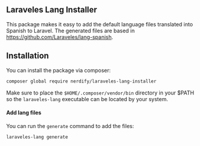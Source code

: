 ## Laraveles Lang Installer

This package makes it easy to add the default language files translated into Spanish to Laravel.
The generated files are based in https://github.com/Laraveles/lang-spanish.

## Installation

You can install the package via composer:

``` bash
composer global require nerdify/laraveles-lang-installer
```

Make sure to place the `$HOME/.composer/vendor/bin` directory in your $PATH so the `laraveles-lang` executable can be located by your system.

#### Add lang files

You can run the `generate` command to add the files:

``` bash
laraveles-lang generate
```